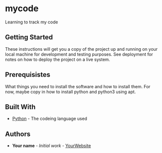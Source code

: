 # mycode
Learning to track my code
## Getting Started

These instructions will get you a copy of the project up and running on your local machine for development and testing purposes.  See deployment for notes on how to deploy the project on a live system. 

## Prerequisistes

What things you need to install the software and how to install them.  For now, maybe copy in how to install python and python3 using apt. 

## Built With

* [Python](https://www.python.org/) - The codeing language used

## Authors
* **Your name** - *Initial work* - [YourWebsite](https://example.com/)

